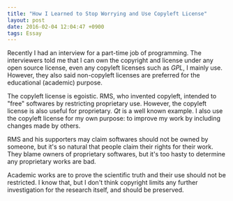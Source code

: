 ```yaml
---
title: "How I Learned to Stop Worrying and Use Copyleft License"
layout: post
date: 2016-02-04 12:04:47 +0900
tags: Essay
---
```

Recently I had an interview for a part-time job of programming. The interviewers
told me that I can own the copyright and license under any open source license,
even any copyleft licenses such as _GPL_, I mainly use. However, they also said
non-copyleft licenses are preferred for the educational (academic) purpose.

The copyleft license is egoistic. RMS, who invented copyleft, intended to "free"
softwares by restricting proprietary use. However, the copyleft license is also
useful for proprietary. _Qt_ is a well known example. I also use the copyleft
license for my own purpose: to improve my work by including changes made by
others.

RMS and his supporters may claim softwares should not be owned by someone, but
it's so natural that people claim their rights for their work. They blame owners
of proprietary softwares, but it's too hasty to determine any proprietary works
are bad.

Academic works are to prove the scientific truth and their use should not be
restricted. I know that, but I don't think copyright limits any further
investigation for the research itself, and should be preserved.
